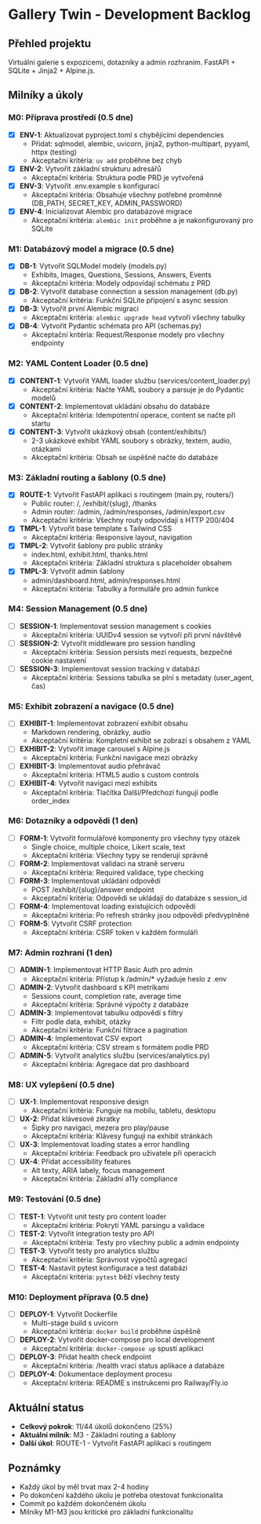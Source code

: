 # Gallery Twin - Development Backlog

## Přehled projektu

Virtuální galerie s expozicemi, dotazníky a admin rozhraním. FastAPI + SQLite + Jinja2 + Alpine.js.

## Milníky a úkoly

### M0: Příprava prostředí (0.5 dne)

- [x] **ENV-1**: Aktualizovat pyproject.toml s chybějícími dependencies
  - Přidat: sqlmodel, alembic, uvicorn, jinja2, python-multipart, pyyaml, httpx (testing)
  - Akceptační kritéria: `uv add` proběhne bez chyb
- [x] **ENV-2**: Vytvořit základní strukturu adresářů
  - Akceptační kritéria: Struktura podle PRD je vytvořená
- [x] **ENV-3**: Vytvořit .env.example s konfigurací
  - Akceptační kritéria: Obsahuje všechny potřebné proměnné (DB_PATH, SECRET_KEY, ADMIN_PASSWORD)
- [x] **ENV-4**: Inicializovat Alembic pro databázové migrace
  - Akceptační kritéria: `alembic init` proběhne a je nakonfigurovaný pro SQLite

### M1: Databázový model a migrace (0.5 dne)

- [x] **DB-1**: Vytvořit SQLModel modely (models.py)
  - Exhibits, Images, Questions, Sessions, Answers, Events
  - Akceptační kritéria: Modely odpovídají schématu z PRD
- [x] **DB-2**: Vytvořit database connection a session management (db.py)
  - Akceptační kritéria: Funkční SQLite připojení s async session
- [x] **DB-3**: Vytvořit první Alembic migraci
  - Akceptační kritéria: `alembic upgrade head` vytvoří všechny tabulky
- [x] **DB-4**: Vytvořit Pydantic schémata pro API (schemas.py)
  - Akceptační kritéria: Request/Response modely pro všechny endpointy

### M2: YAML Content Loader (0.5 dne)

- [x] **CONTENT-1**: Vytvořit YAML loader službu (services/content_loader.py)
  - Akceptační kritéria: Načte YAML soubory a parsuje je do Pydantic modelů
- [x] **CONTENT-2**: Implementovat ukládání obsahu do databáze
  - Akceptační kritéria: Idempotentní operace, content se načte při startu
- [x] **CONTENT-3**: Vytvořit ukázkový obsah (content/exhibits/)
  - 2-3 ukázkové exhibit YAML soubory s obrázky, textem, audio, otázkami
  - Akceptační kritéria: Obsah se úspěšně načte do databáze

### M3: Základní routing a šablony (0.5 dne)

- [x] **ROUTE-1**: Vytvořit FastAPI aplikaci s routingem (main.py, routers/)
  - Public router: /, /exhibit/{slug}, /thanks
  - Admin router: /admin, /admin/responses, /admin/export.csv
  - Akceptační kritéria: Všechny routy odpovídají s HTTP 200/404
- [x] **TMPL-1**: Vytvořit base template s Tailwind CSS
  - Akceptační kritéria: Responsive layout, navigation
- [x] **TMPL-2**: Vytvořit šablony pro public stránky
  - index.html, exhibit.html, thanks.html
  - Akceptační kritéria: Základní struktura s placeholder obsahem
- [x] **TMPL-3**: Vytvořit admin šablony
  - admin/dashboard.html, admin/responses.html
  - Akceptační kritéria: Tabulky a formuláře pro admin funkce

### M4: Session Management (0.5 dne)

- [ ] **SESSION-1**: Implementovat session management s cookies
  - Akceptační kritéria: UUIDv4 session se vytvoří při první návštěvě
- [ ] **SESSION-2**: Vytvořit middleware pro session handling
  - Akceptační kritéria: Session persists mezi requests, bezpečné cookie nastavení
- [ ] **SESSION-3**: Implementovat session tracking v databázi
  - Akceptační kritéria: Sessions tabulka se plní s metadaty (user_agent, čas)

### M5: Exhibit zobrazení a navigace (0.5 dne)

- [ ] **EXHIBIT-1**: Implementovat zobrazení exhibit obsahu
  - Markdown rendering, obrázky, audio
  - Akceptační kritéria: Kompletní exhibit se zobrazí s obsahem z YAML
- [ ] **EXHIBIT-2**: Vytvořit image carousel s Alpine.js
  - Akceptační kritéria: Funkční navigace mezi obrázky
- [ ] **EXHIBIT-3**: Implementovat audio přehrávač
  - Akceptační kritéria: HTML5 audio s custom controls
- [ ] **EXHIBIT-4**: Vytvořit navigaci mezi exhibits
  - Akceptační kritéria: Tlačítka Další/Předchozí fungují podle order_index

### M6: Dotazníky a odpovědi (1 den)

- [ ] **FORM-1**: Vytvořit formulářové komponenty pro všechny typy otázek
  - Single choice, multiple choice, Likert scale, text
  - Akceptační kritéria: Všechny typy se renderují správně
- [ ] **FORM-2**: Implementovat validaci na straně serveru
  - Akceptační kritéria: Required validace, type checking
- [ ] **FORM-3**: Implementovat ukládání odpovědí
  - POST /exhibit/{slug}/answer endpoint
  - Akceptační kritéria: Odpovědi se ukládají do databáze s session_id
- [ ] **FORM-4**: Implementovat loading existujících odpovědí
  - Akceptační kritéria: Po refresh stránky jsou odpovědi předvyplněné
- [ ] **FORM-5**: Vytvořit CSRF protection
  - Akceptační kritéria: CSRF token v každém formuláři

### M7: Admin rozhraní (1 den)

- [ ] **ADMIN-1**: Implementovat HTTP Basic Auth pro admin
  - Akceptační kritéria: Přístup k /admin/* vyžaduje heslo z .env
- [ ] **ADMIN-2**: Vytvořit dashboard s KPI metrikami
  - Sessions count, completion rate, average time
  - Akceptační kritéria: Správné výpočty z databáze
- [ ] **ADMIN-3**: Implementovat tabulku odpovědí s filtry
  - Filtr podle data, exhibit, otázky
  - Akceptační kritéria: Funkční filtrace a pagination
- [ ] **ADMIN-4**: Implementovat CSV export
  - Akceptační kritéria: CSV stream s formátem podle PRD
- [ ] **ADMIN-5**: Vytvořit analytics službu (services/analytics.py)
  - Akceptační kritéria: Agregace dat pro dashboard

### M8: UX vylepšení (0.5 dne)

- [ ] **UX-1**: Implementovat responsive design
  - Akceptační kritéria: Funguje na mobilu, tabletu, desktopu
- [ ] **UX-2**: Přidat klávesové zkratky
  - Šipky pro navigaci, mezera pro play/pause
  - Akceptační kritéria: Klávesy fungují na exhibit stránkách
- [ ] **UX-3**: Implementovat loading states a error handling
  - Akceptační kritéria: Feedback pro uživatele při operacích
- [ ] **UX-4**: Přidat accessibility features
  - Alt texty, ARIA labely, focus management
  - Akceptační kritéria: Základní a11y compliance

### M9: Testování (0.5 dne)

- [ ] **TEST-1**: Vytvořit unit testy pro content loader
  - Akceptační kritéria: Pokrytí YAML parsingu a validace
- [ ] **TEST-2**: Vytvořit integration testy pro API
  - Akceptační kritéria: Testy pro všechny public a admin endpointy
- [ ] **TEST-3**: Vytvořit testy pro analytics službu
  - Akceptační kritéria: Správnost výpočtů agregací
- [ ] **TEST-4**: Nastavit pytest konfigurace a test databázi
  - Akceptační kritéria: `pytest` běží všechny testy

### M10: Deployment příprava (0.5 dne)

- [ ] **DEPLOY-1**: Vytvořit Dockerfile
  - Multi-stage build s uvicorn
  - Akceptační kritéria: `docker build` proběhne úspěšně
- [ ] **DEPLOY-2**: Vytvořit docker-compose pro local development
  - Akceptační kritéria: `docker-compose up` spustí aplikaci
- [ ] **DEPLOY-3**: Přidat health check endpoint
  - Akceptační kritéria: /health vrací status aplikace a databáze
- [ ] **DEPLOY-4**: Dokumentace deployment procesu
  - Akceptační kritéria: README s instrukcemi pro Railway/Fly.io

## Aktuální status

- **Celkový pokrok**: 11/44 úkolů dokončeno (25%)
- **Aktuální milník**: M3 - Základní routing a šablony
- **Další úkol**: ROUTE-1 - Vytvořit FastAPI aplikaci s routingem

## Poznámky

- Každý úkol by měl trvat max 2-4 hodiny
- Po dokončení každého úkolu je potřeba otestovat funkcionalita
- Commit po každém dokončeném úkolu
- Milníky M1-M3 jsou kritické pro základní funkcionalitu
